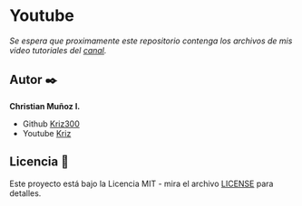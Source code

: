 # Youtube

_Se espera que proximamente este repositorio contenga los archivos de mis video tutoriales del [canal](https://www.youtube.com/channel/UCMU1Xd7AgKKEAUldf5QMUyg)._

## Autor ✒️

**Christian Muñoz I.** 
* Github [Kriz300](https://github.com/Kriz300)
* Youtube [Kriz](https://www.youtube.com/channel/UCMU1Xd7AgKKEAUldf5QMUyg)

## Licencia 📄

Este proyecto está bajo la Licencia MIT - mira el archivo [LICENSE](LICENSE) para detalles.